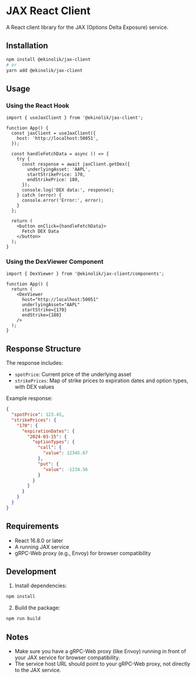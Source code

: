 # JAX React Client

A React client library for the JAX (Options Delta Exposure) service.

## Installation

```bash
npm install @ekinolik/jax-client
# or
yarn add @ekinolik/jax-client
```

## Usage

### Using the React Hook

```tsx
import { useJaxClient } from '@ekinolik/jax-client';

function App() {
  const jaxClient = useJaxClient({
    host: 'http://localhost:50051',
  });

  const handleFetchData = async () => {
    try {
      const response = await jaxClient.getDex({
        underlyingAsset: 'AAPL',
        startStrikePrice: 170,
        endStrikePrice: 180,
      });
      console.log('DEX data:', response);
    } catch (error) {
      console.error('Error:', error);
    }
  };

  return (
    <button onClick={handleFetchData}>
      Fetch DEX Data
    </button>
  );
}
```

### Using the DexViewer Component

```tsx
import { DexViewer } from '@ekinolik/jax-client/components';

function App() {
  return (
    <DexViewer
      host="http://localhost:50051"
      underlyingAsset="AAPL"
      startStrike={170}
      endStrike={180}
    />
  );
}
```

## Response Structure

The response includes:
- `spotPrice`: Current price of the underlying asset
- `strikePrices`: Map of strike prices to expiration dates and option types, with DEX values

Example response:
```json
{
  "spotPrice": 123.45,
  "strikePrices": {
    "170": {
      "expirationDates": {
        "2024-03-15": {
          "optionTypes": {
            "call": {
              "value": 12345.67
            },
            "put": {
              "value": -1234.56
            }
          }
        }
      }
    }
  }
}
```

## Requirements

- React 16.8.0 or later
- A running JAX service
- gRPC-Web proxy (e.g., Envoy) for browser compatibility

## Development

1. Install dependencies:
```bash
npm install
```

2. Build the package:
```bash
npm run build
```

## Notes

- Make sure you have a gRPC-Web proxy (like Envoy) running in front of your JAX service for browser compatibility.
- The service host URL should point to your gRPC-Web proxy, not directly to the JAX service. 